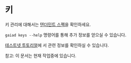 <!-- markdown-link-check-disable -->

# 키

키 관리에 대해서는
[텐더민트 스펙](https://github.com/tendermint/tendermint/blob/master/docs/spec/blockchain/encoding.md#public-key-cryptography)을
확인하세요.

`gaiad keys --help` 명령어를 통해 추가 정보를 얻으실 수 있습니다.

[테스트넷 투토리얼](https://github.com/cosmos/cosmos-sdk/tree/develop/cmd/gaia/testnets)에
서 관련 정보를 확인하실 수 있습니다.

참고: 이 문서는 현재 작업중에 있습니다.

<!-- markdown-link-check-enable -->
